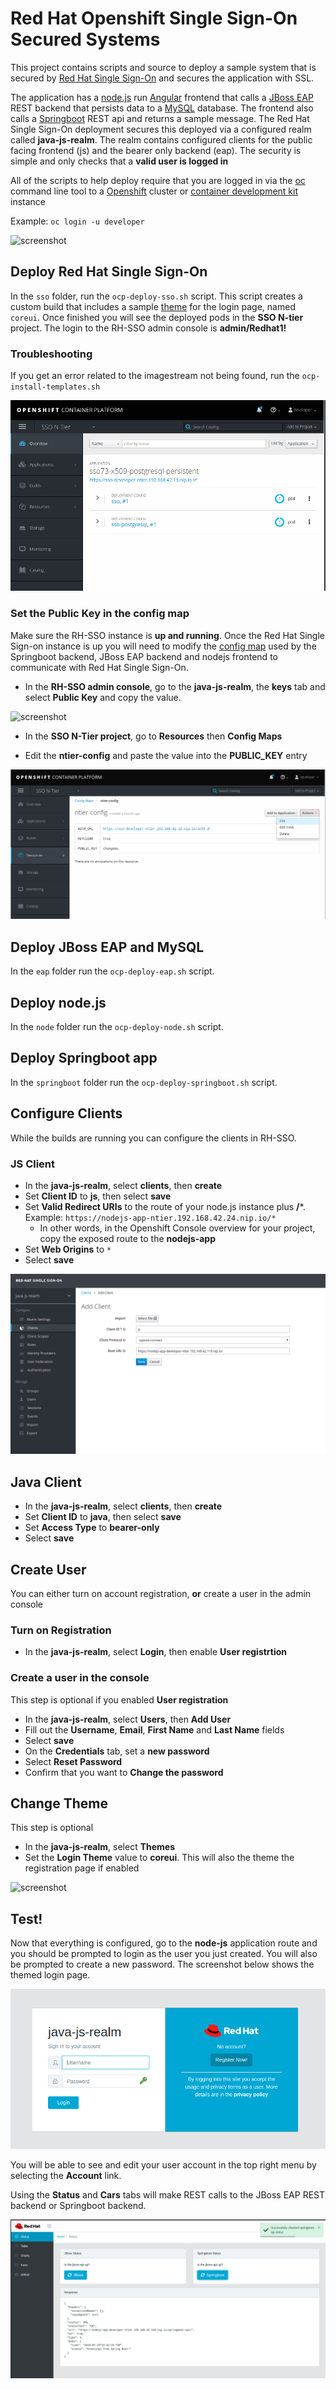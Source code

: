 # Red Hat Openshift Single Sign-On Secured Systems

This project contains scripts and source to deploy a sample system that is secured by [Red Hat Single Sign-On](https://access.redhat.com/products/red-hat-single-sign-on) and secures the application with SSL.

The application has a [node.js](https://nodejs.org/en/) run [Angular](https://angular.io/) frontend that calls a 
[JBoss EAP](https://access.redhat.com/products/red-hat-jboss-enterprise-application-platform/) REST backend that persists data
to a [MySQL](https://www.mysql.com/) database. The frontend also calls a [Springboot](https://spring.io/projects/spring-boot) REST api and returns a sample message.
The Red Hat Single Sign-On deployment secures this deployed via a configured realm called **java-js-realm**.  The realm contains
configured clients for the public facing frontend (js) and the bearer only backend (eap). The security is simple and only checks that a **valid user is logged in**

All of the scripts to help deploy require that you are logged in via the [oc](https://docs.openshift.com/container-platform/3.11/cli_reference/get_started_cli.html) command line tool to 
a [Openshift](https://www.openshift.com/) cluster or [container development kit](https://developers.redhat.com/products/cdk/download/) instance

Example: `oc login -u developer`

![screenshot](./screenshots/summary.png)

## Deploy Red Hat Single Sign-On

In the `sso` folder, run the `ocp-deploy-sso.sh` script.  This script creates a custom build that includes a sample [theme](https://access.redhat.com/documentation/en-us/red_hat_single_sign-on/7.3/html/server_developer_guide/themes) for the login page, named `coreui`. Once finished you will see the deployed pods in the **SSO N-tier** project.
The login to the RH-SSO admin console is **admin/Redhat1!**

### Troubleshooting

If you get an error related to the imagestream not being found, run the `ocp-install-templates.sh`

![screenshot](./screenshots/sso.png)

### Set the Public Key in the config map

Make sure the RH-SSO instance is **up and running**. Once the Red Hat Single Sign-on instance is up you will need to modify the [config map](https://docs.openshift.com/container-platform/3.10/dev_guide/configmaps.html) used
by the Springboot backend, JBoss EAP backend and nodejs frontend to communicate with Red Hat Single Sign-On.

* In the **RH-SSO admin console**, go to the **java-js-realm**, the **keys** tab and select **Public Key** and copy the value.

![screenshot](./screenshots/key.png)

* In the **SSO N-Tier project**, go to **Resources** then **Config Maps**

* Edit the **ntier-config** and paste the value into the **PUBLIC_KEY** entry

![screenshot](./screenshots/config.png)

## Deploy JBoss EAP and MySQL

In the `eap` folder run the `ocp-deploy-eap.sh` script.

## Deploy node.js

In the `node` folder run the `ocp-deploy-node.sh` script.

## Deploy Springboot app

In the `springboot` folder run the `ocp-deploy-springboot.sh` script.

## Configure Clients

While the builds are running you can configure the clients in RH-SSO. 

### JS Client
* In the **java-js-realm**, select **clients**, then **create**
* Set **Client ID** to **js**, then select **save**
* Set **Valid Redirect URIs** to the route of your node.js instance plus **/***.  Example: `https://nodejs-app-ntier.192.168.42.24.nip.io/*`
  * In other words, in the Openshift Console overview for your project, copy the exposed route to the **nodejs-app**
* Set **Web Origins** to `*` 
* Select **save**

![screenshot](./screenshots/js.png)

## Java Client
* In the **java-js-realm**, select **clients**, then **create**
* Set **Client ID** to **java**, then select **save**
* Set **Access Type** to **bearer-only**
* Select **save**
 
## Create User

You can either turn on account registration, **or** create a user in the admin console

### Turn on Registration
* In the **java-js-realm**, select **Login**, then enable **User registrtion**

### Create a user in the console

This step is optional if you enabled **User registration**

* In the **java-js-realm**, select **Users**, then **Add User**
* Fill out the **Username**, **Email**, **First Name** and **Last Name** fields
* Select **save**
* On the **Credentials** tab, set a **new password**
* Select **Reset Password**
* Confirm that you want to **Change the password**

## Change Theme

This step is optional

* In the **java-js-realm**, select **Themes**
* Set the **Login Theme** value to **coreui**. This will also the theme the registration page if enabled

![screenshot](./screenshots/theme-config.png)

## Test!

Now that everything is configured, go to the **node-js** application route and you should be prompted to login as the user you just created. You will also be prompted to create a new password. The screenshot below shows the themed login page.

![screenshot](./screenshots/theme.png)

You will be able to see and edit your user account in the top right menu by selecting the **Account** link.

Using the **Status** and **Cars** tabs will make REST calls to the JBoss EAP REST backend or Springboot backend. 

![screenshot](./screenshots/test.png)


